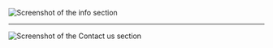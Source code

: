 ![Screenshot of the info section](https://i.postimg.cc/kGfPvc52/Cattura.png)

---
![Screenshot of the Contact us section](https://i.postimg.cc/MZDwwWYz/dd.png)
